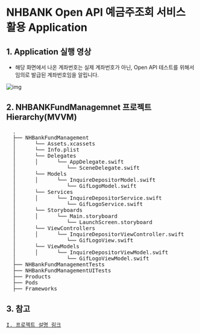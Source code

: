 # NHBANK Open API 예금주조회 서비스 활용 Application

## 1. Application 실행 영상
* 해당 화면에서 나온 계좌번호는 실제 계좌번호가 아닌, Open API 테스트를 위해서 임의로 발급된 계좌번호임을 알립니다.

![img](https://user-images.githubusercontent.com/77099686/129597655-3fee305a-5500-421d-887f-c2226fbe1913.gif)

## 2. NHBANKFundManagemnet 프로젝트 Hierarchy(MVVM)
<pre>
  .
  ├── NHBankFundManagement 
  │      └── Assets.xcassets
  │      └── Info.plist
  │      └── Delegates
  │      │      └── AppDelegate.swift
  │                └── SceneDelegate.swift
  │      └── Models
  │      │      └── InquireDepositorModel.swift
  │                └── GifLogoModel.swift
  │      └── Services
  │      │      └── InquireDepositorService.swift
  │                └── GifLogoService.swift
  │      └── Storyboards
  │      │      └── Main.storyboard
  │                └── LaunchScreen.storyboard
  │      └── ViewControllers
  │      │      └── InquireDepositorViewController.swift
  │                └── GifLogoView.swift
  │      └── ViewModels
  │      │      └── InquireDepositorViewModel.swift
  │                └── GifLogoViewModel.swift
  ├── NHBankFundManagementTests
  ├── NHBankFundManagementUITests
  ├── Products            
  ├── Pods
  ├── Frameworks
</pre>

## 3. 참고
<pre><a href = "https://youngjaelee.tistory.com/4?category=1008934">I. 프로젝트 설명 링크</a></pre>





